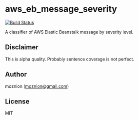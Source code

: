 aws_eb_message_severity
==

[![Build Status](https://travis-ci.org/moznion/aws_eb_message_severity.svg?branch=master)](https://travis-ci.org/moznion/aws_eb_message_severity)

A classifier of AWS Elastic Beanstalk message by severity level.

Disclaimer
--

This is alpha quality. Probably sentence coverage is not perfect.

Author
--

moznion (<moznion@gmail.com>)

License
--

MIT

